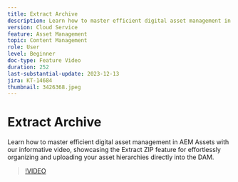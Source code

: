 ```yaml
---
title: Extract Archive
description: Learn how to master efficient digital asset management in AEM Assets with our informative video, showcasing the Extract ZIP feature for effortlessly organizing and uploading your asset hierarchies directly into the DAM.
version: Cloud Service
feature: Asset Management
topic: Content Management
role: User
level: Beginner
doc-type: Feature Video
duration: 252
last-substantial-update: 2023-12-13
jira: KT-14684
thumbnail: 3426368.jpeg
---
```


# Extract Archive

Learn how to master efficient digital asset management in AEM Assets with our informative video, showcasing the Extract ZIP feature for effortlessly organizing and uploading your asset hierarchies directly into the DAM.

>[!VIDEO](https://video.tv.adobe.com/v/3426368/?learn=on)
